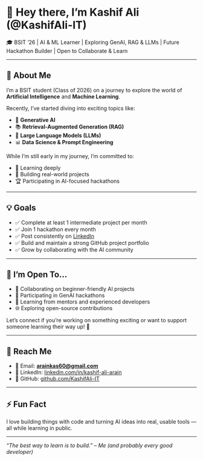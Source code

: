 # 👋 Hey there, I’m Kashif Ali (@KashifAli-IT)

🎓 BSIT ‘26 | AI & ML Learner | Exploring GenAI, RAG & LLMs | Future Hackathon Builder | Open to Collaborate & Learn

---

## 🧠 About Me

I’m a BSIT student (Class of 2026) on a journey to explore the world of **Artificial Intelligence** and **Machine Learning**.

Recently, I’ve started diving into exciting topics like:
- 🤖 **Generative AI**
- 📚 **Retrieval-Augmented Generation (RAG)**
- 🧠 **Large Language Models (LLMs)**
- 📊 **Data Science & Prompt Engineering**

While I’m still early in my journey, I’m committed to:
- 🚀 Learning deeply
- 🔧 Building real-world projects
- 🏆 Participating in AI-focused hackathons

---

## 💡 Goals

- ✅ Complete at least 1 intermediate project per month  
- ✅ Join 1 hackathon every month  
- ✅ Post consistently on [LinkedIn](https://www.linkedin.com/in/kashif-ali-arain/)  
- ✅ Build and maintain a strong GitHub project portfolio  
- ✅ Grow by collaborating with the AI community  

---

## 🤝 I’m Open To...

- 🤝 Collaborating on beginner-friendly AI projects  
- 🧪 Participating in GenAI hackathons  
- 🧭 Learning from mentors and experienced developers  
- 🌐 Exploring open-source contributions  

Let’s connect if you’re working on something exciting or want to support someone learning their way up! 🚀

---

## 🔗 Reach Me

- 📧 Email: **arainkas60@gmail.com**
- 💼 LinkedIn: [linkedin.com/in/kashif-ali-arain](https://www.linkedin.com/in/kashif-ali-arain/)
- 📁 GitHub: [github.com/KashifAli-IT](https://github.com/KashifAli-IT)

---

## ⚡ Fun Fact

I love building things with code and turning AI ideas into real, usable tools — all while learning in public.

---

_“The best way to learn is to build.” – Me (and probably every good developer)_
